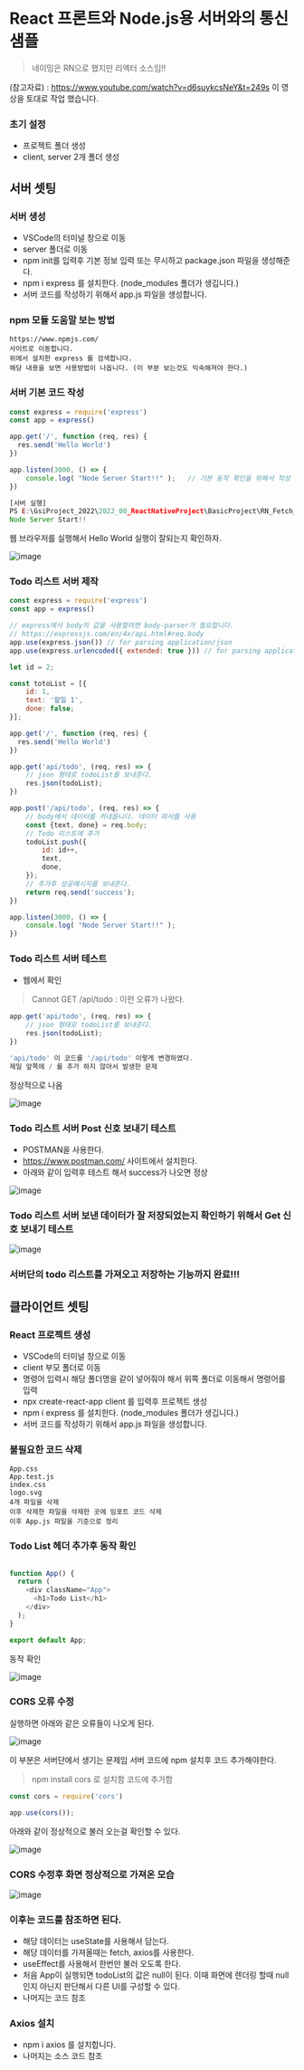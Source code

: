 # React 프론트와 Node.js용 서버와의 통신 샘플

> 네이밍은 RN으로 했지만 리엑터 소스임!!

(참고자료) : https://www.youtube.com/watch?v=d6suykcsNeY&t=249s
이 영상을 토대로 작업 했습니다.

### 초기 설정

- 프로젝트 폴더 생성
- client, server 2개 폴더 생성

## 서버 셋팅

### 서버 생성

- VSCode의 터미널 창으로 이동
- server 폴더로 이동
- npm init를 입력후 기본 정보 입력 또는 무시하고 package.json 파일을 생성해준다.
- npm i express 를 설치한다. (node_modules 폴더가 생깁니다.)
- 서버 코드를 작성하기 위해서 app.js 파일을 생성합니다.

### npm 모듈 도움말 보는 방법
```
https://www.npmjs.com/
사이트로 이동합니다.
위에서 설치한 express 를 검색합니다.
해당 내용을 보면 사용방법이 나옵니다. (이 부분 보는것도 익숙해져야 한다.)
```

### 서버 기본 코드 작성
```javascript
const express = require('express')
const app = express()

app.get('/', function (req, res) {
  res.send('Hello World')
})

app.listen(3000, () => {
    console.log( "Node Server Start!!" );   // 기본 동작 확인을 위해서 작성
})

[서버 실행]
PS E:\GsiProject_2022\2022_00_ReactNativeProject\BasicProject\RN_Fetch_Axios_NodeJS_Server\server> node app.js
Node Server Start!!

```
웹 브라우저를 실행해서 Hello World 실행이 잘되는지 확인하자.

![image](https://user-images.githubusercontent.com/119641015/207501853-b5e1dc1a-4f03-4168-9a58-09ad4609256d.png)

### Todo 리스트 서버 제작
```javascript
const express = require('express')
const app = express()

// express에서 body의 값을 사용할려면 body-parser가 필요합니다.
// https://expressjs.com/en/4x/api.html#req.body 
app.use(express.json()) // for parsing application/json
app.use(express.urlencoded({ extended: true })) // for parsing application/x-www-form-urlencoded

let id = 2;

const totoList = [{
    id: 1, 
    text: '할일 1',
    done: false;
}];

app.get('/', function (req, res) {
  res.send('Hello World')
})

app.get('api/todo', (req, res) => {
    // json 형태로 todoList를 보내준다.
    res.json(todoList);
})

app.post('/api/todo', (req, res) => {    
    // body에서 데이터를 꺼내옵니다. 데이터 파서를 사용
    const {text, done} = req.body;
    // Todo 리스트에 추가
    todoList.push({
        id: id++,
        text,
        done,
    });
    // 추가후 성공메시지를 보내준다.
    return req.send('success');
})

app.listen(3000, () => {
    console.log( "Node Server Start!!" );
})
```

### Todo 리스트 서버 테스트

- 웹에서 확인
> Cannot GET /api/todo : 이런 오류가 나왔다.
```javascript
app.get('api/todo', (req, res) => {
    // json 형태로 todoList를 보내준다.
    res.json(todoList);
})

'api/todo' 이 코드를 '/api/todo' 이렇게 변경하였다.
제일 앞쪽에 / 를 추가 하지 않아서 발생한 문제
```
정상적으로 나옴

![image](https://user-images.githubusercontent.com/119641015/207505425-f8ce8a20-7eff-40bf-86cb-0b206a991e1a.png)

### Todo 리스트 서버 Post 신호 보내기 테스트

- POSTMAN을 사용한다.
- https://www.postman.com/ 사이트에서 설치한다.
- 아래와 같이 입력후 테스트 해서 success가 나오면 정상

![image](https://user-images.githubusercontent.com/119641015/207506584-f9741800-78b5-4e94-b714-1eb27764d2a7.png)

### Todo 리스트 서버 보낸 데이터가 잘 저장되었는지 확인하기 위해서 Get 신호 보내기 테스트

![image](https://user-images.githubusercontent.com/119641015/207506744-f4805d44-a722-4f56-8b25-716cafc32a67.png)

### 서버단의 todo 리스트를 가져오고 저장하는 기능까지 완료!!!

## 클라이언트 셋팅

### React 프로젝트 생성

- VSCode의 터미널 창으로 이동
- client 부모 폴더로 이동
- 명령어 입력시 해당 폴더명을 같이 넣어줘야 해서 위쪽 폴더로 이동해서 명령어를 입력
- npx create-react-app client 를 입력후 프로젝트 생성
- npm i express 를 설치한다. (node_modules 폴더가 생깁니다.)
- 서버 코드를 작성하기 위해서 app.js 파일을 생성합니다.

### 불필요한 코드 삭제
```
App.css
App.test.js
index.css
logo.svg
4개 파일을 삭제
이후 삭제한 파일을 삭제한 곳에 임포트 코드 삭제
이후 App.js 파일을 기준으로 정리
```

### Todo List 헤더 추가후 동작 확인
```javascript

function App() {
  return (
    <div className="App">
      <h1>Todo List</h1>
    </div>
  );
}

export default App;

```
동작 확인

![image](https://user-images.githubusercontent.com/119641015/207511062-2ad4fedf-9315-4a95-aa7d-28d9cfe6351c.png)

### CORS 오류 수정

실행하면 아래와 같은 오류들이 나오게 된다.

![image](https://user-images.githubusercontent.com/119641015/207515699-fca6f33a-14a1-4c0e-9c23-27801ca4453b.png)

이 부분은 서버단에서 생기는 문제임
서버 코드에 npm 설치후 코드 추가해야한다.

> npm install cors 로 설치함
> 코드에 추가함
```javascript
const cors = require('cors')

app.use(cors());
```
아래와 같이 정상적으로 불러 오는걸 확인할 수 있다.

![image](https://user-images.githubusercontent.com/119641015/207516739-24d7130b-a292-456d-9746-44cd15ed2b02.png)

### CORS 수정후 화면 정상적으로 가져온 모습

![image](https://user-images.githubusercontent.com/119641015/207516903-4cb0630a-4748-42f9-90e2-ff9ecc4bd6cd.png)

### 이후는 코드를 참조하면 된다.

- 해당 데이터는 useState를 사용해서 담는다.
- 해당 데이터를 가져올때는 fetch, axios를 사용한다.
- useEffect를 사용해서 한번만 불러 오도록 한다.
- 처음 App이 실행되면 todoList의 값은 null이 된다. 이때 화면에 렌더링 할때 null인지 아닌지 판단해서 다른 UI를 구성할 수 있다.
- 나머지는 코드 참조

### Axios 설치

- npm i axios 를 설치합니다.
- 나머지는 소스 코드 참조
